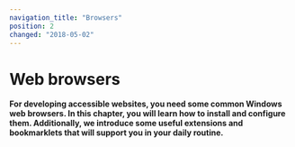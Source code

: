 ```yaml
---
navigation_title: "Browsers"
position: 2
changed: "2018-05-02"
---
```


# Web browsers

**For developing accessible websites, you need some common Windows web browsers. In this chapter, you will learn how to install and configure them. Additionally, we introduce some useful extensions and bookmarklets that will support you in your daily routine.**
